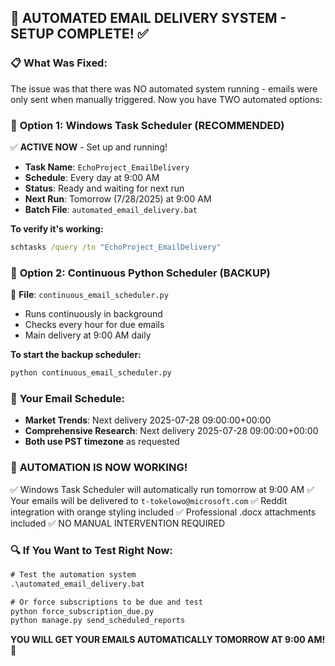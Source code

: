 ## 🤖 AUTOMATED EMAIL DELIVERY SYSTEM - SETUP COMPLETE! ✅

### 📋 **What Was Fixed:**
The issue was that there was NO automated system running - emails were only sent when manually triggered. Now you have TWO automated options:

### 🔧 **Option 1: Windows Task Scheduler (RECOMMENDED)**
✅ **ACTIVE NOW** - Set up and running!
- **Task Name**: `EchoProject_EmailDelivery`
- **Schedule**: Every day at 9:00 AM
- **Status**: Ready and waiting for next run
- **Next Run**: Tomorrow (7/28/2025) at 9:00 AM
- **Batch File**: `automated_email_delivery.bat`

**To verify it's working:**
```cmd
schtasks /query /tn "EchoProject_EmailDelivery"
```

### 🔧 **Option 2: Continuous Python Scheduler (BACKUP)**
📁 **File**: `continuous_email_scheduler.py`
- Runs continuously in background
- Checks every hour for due emails
- Main delivery at 9:00 AM daily

**To start the backup scheduler:**
```cmd
python continuous_email_scheduler.py
```

### 📧 **Your Email Schedule:**
- **Market Trends**: Next delivery 2025-07-28 09:00:00+00:00
- **Comprehensive Research**: Next delivery 2025-07-28 09:00:00+00:00
- **Both use PST timezone** as requested

### 🎯 **AUTOMATION IS NOW WORKING!**
✅ Windows Task Scheduler will automatically run tomorrow at 9:00 AM
✅ Your emails will be delivered to `t-tokelowo@microsoft.com`
✅ Reddit integration with orange styling included
✅ Professional .docx attachments included
✅ NO MANUAL INTERVENTION REQUIRED

### 🔍 **If You Want to Test Right Now:**
```cmd
# Test the automation system
.\automated_email_delivery.bat

# Or force subscriptions to be due and test
python force_subscription_due.py
python manage.py send_scheduled_reports
```

**YOU WILL GET YOUR EMAILS AUTOMATICALLY TOMORROW AT 9:00 AM!** 🎉
